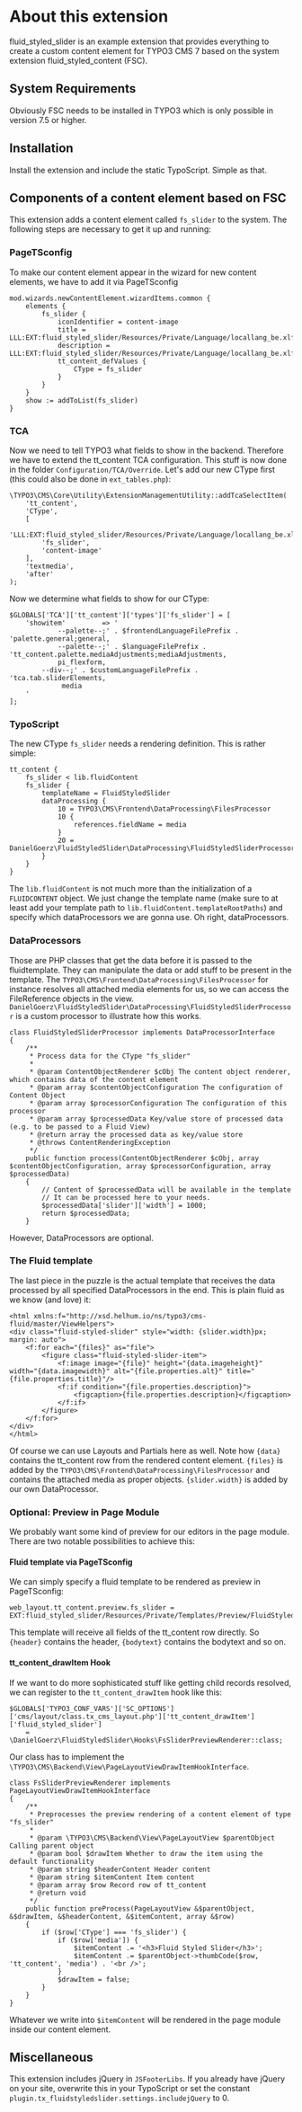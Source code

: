 # About this extension

fluid_styled_slider is an example extension that provides everything to create a custom content element
for TYPO3 CMS 7 based on the system extension fluid_styled_content (FSC).

## System Requirements
Obviously FSC needs to be installed in TYPO3 which is only possible in version 7.5 or higher.

## Installation
Install the extension and include the static TypoScript. Simple as that.

## Components of a content element based on FSC
This extension adds a content element called `fs_slider` to the system. The following steps are necessary to get it up and running:

### PageTSconfig
To make our content element appear in the wizard for new content elements, we have to add it via PageTSconfig

    mod.wizards.newContentElement.wizardItems.common {
    	elements {
    		fs_slider {
    			iconIdentifier = content-image
    			title = LLL:EXT:fluid_styled_slider/Resources/Private/Language/locallang_be.xlf:wizard.title
    			description = LLL:EXT:fluid_styled_slider/Resources/Private/Language/locallang_be.xlf:wizard.description
    			tt_content_defValues {
    				CType = fs_slider
    			}
    		}
    	}
    	show := addToList(fs_slider)
    }

### TCA
Now we need to tell TYPO3 what fields to show in the backend. Therefore we have to extend the tt_content TCA configuration.
This stuff is now done in the folder `Configuration/TCA/Override`. Let's add our new CType first (this could also be done in `ext_tables.php`):

    \TYPO3\CMS\Core\Utility\ExtensionManagementUtility::addTcaSelectItem(
        'tt_content',
        'CType',
        [
            'LLL:EXT:fluid_styled_slider/Resources/Private/Language/locallang_be.xlf:wizard.title',
            'fs_slider',
            'content-image'
        ],
        'textmedia',
        'after'
    );
    
Now we determine what fields to show for our CType:

    $GLOBALS['TCA']['tt_content']['types']['fs_slider'] = [
        'showitem'         => '
                --palette--;' . $frontendLanguageFilePrefix . 'palette.general;general,
                --palette--;' . $languageFilePrefix . 'tt_content.palette.mediaAdjustments;mediaAdjustments,
                pi_flexform,
            --div--;' . $customLanguageFilePrefix . 'tca.tab.sliderElements,
                 media
        '
    ];

### TypoScript
The new CType `fs_slider` needs a rendering definition. This is rather simple:

    tt_content {
    	fs_slider < lib.fluidContent
    	fs_slider {
    		templateName = FluidStyledSlider
    		dataProcessing {
    			10 = TYPO3\CMS\Frontend\DataProcessing\FilesProcessor
    			10 {
    				references.fieldName = media
    			}
    			20 = DanielGoerz\FluidStyledSlider\DataProcessing\FluidStyledSliderProcessor
    		}
    	}
    }

The `lib.fluidContent` is not much more than the initialization of a `FLUIDCONTENT` object. We just change the template name
(make sure to at least add your template path to `lib.fluidContent.templateRootPaths`)
and specify which dataProcessors we are gonna use. Oh right, dataProcessors.

### DataProcessors
Those are PHP classes that get the data before it is passed to the fluidtemplate. They can manipulate the data or add stuff to
be present in the template. The `TYPO3\CMS\Frontend\DataProcessing\FilesProcessor`
for instance resolves all attached media elements for us, so we can access the FileReference objects in the view.
`DanielGoerz\FluidStyledSlider\DataProcessing\FluidStyledSliderProcessor` is a custom processor to illustrate how this works.

    class FluidStyledSliderProcessor implements DataProcessorInterface
    {
        /**
         * Process data for the CType "fs_slider"
         *
         * @param ContentObjectRenderer $cObj The content object renderer, which contains data of the content element
         * @param array $contentObjectConfiguration The configuration of Content Object
         * @param array $processorConfiguration The configuration of this processor
         * @param array $processedData Key/value store of processed data (e.g. to be passed to a Fluid View)
         * @return array the processed data as key/value store
         * @throws ContentRenderingException
         */
        public function process(ContentObjectRenderer $cObj, array $contentObjectConfiguration, array $processorConfiguration, array $processedData)
        {
            // Content of $processedData will be available in the template
            // It can be processed here to your needs.
            $processedData['slider']['width'] = 1000;
            return $processedData;
        }

However, DataProcessors are optional.

### The Fluid template
The last piece in the puzzle is the actual template that receives the data processed by all specified DataProcessors in the end.
This is plain fluid as we know (and love) it:

    <html xmlns:f="http://xsd.helhum.io/ns/typo3/cms-fluid/master/ViewHelpers">
    <div class="fluid-styled-slider" style="width: {slider.width}px; margin: auto">
    	<f:for each="{files}" as="file">
    		<figure class="fluid-styled-slider-item">
    			<f:image image="{file}" height="{data.imageheight}" width="{data.imagewidth}" alt="{file.properties.alt}" title="{file.properties.title}"/>
    			<f:if condition="{file.properties.description}">
    				<figcaption>{file.properties.description}</figcaption>
    			</f:if>
    		</figure>
    	</f:for>
    </div>
    </html>

Of course we can use Layouts and Partials here as well. Note how `{data}` contains the tt_content row from the rendered
content element. `{files}` is added by the `TYPO3\CMS\Frontend\DataProcessing\FilesProcessor` and contains the attached media
as proper objects. `{slider.width}` is added by our own DataProcessor.

### Optional: Preview in Page Module
We probably want some kind of preview for our editors in the page module. There are two notable possibilities to achieve this:

#### Fluid template via PageTSconfig
We can simply specify a fluid template to be rendered as preview in PageTSconfig:

    web_layout.tt_content.preview.fs_slider = EXT:fluid_styled_slider/Resources/Private/Templates/Preview/FluidStyledSlider.html

This template will receive all fields of the tt_content row directly. So `{header}` contains the header, `{bodytext}` contains the
bodytext and so on.

#### tt_content_drawItem Hook
If we want to do more sophisticated stuff like getting child records resolved, we can register to the `tt_content_drawItem` hook
like this:

    $GLOBALS['TYPO3_CONF_VARS']['SC_OPTIONS']['cms/layout/class.tx_cms_layout.php']['tt_content_drawItem']['fluid_styled_slider']
        = \DanielGoerz\FluidStyledSlider\Hooks\FsSliderPreviewRenderer::class;

Our class has to implement the `\TYPO3\CMS\Backend\View\PageLayoutViewDrawItemHookInterface`.

    class FsSliderPreviewRenderer implements PageLayoutViewDrawItemHookInterface
    {
        /**
         * Preprocesses the preview rendering of a content element of type "fs_slider"
         *
         * @param \TYPO3\CMS\Backend\View\PageLayoutView $parentObject Calling parent object
         * @param bool $drawItem Whether to draw the item using the default functionality
         * @param string $headerContent Header content
         * @param string $itemContent Item content
         * @param array $row Record row of tt_content
         * @return void
         */
        public function preProcess(PageLayoutView &$parentObject, &$drawItem, &$headerContent, &$itemContent, array &$row)
        {
            if ($row['CType'] === 'fs_slider') {
                if ($row['media']) {
                    $itemContent .= '<h3>Fluid Styled Slider</h3>';
                    $itemContent .= $parentObject->thumbCode($row, 'tt_content', 'media') . '<br />';
                }
                $drawItem = false;
            }
        }
    }

Whatever we write into `$itemContent` will be rendered in the page module inside our content element. 

## Miscellaneous
This extension includes jQuery in `JSFooterLibs`. If you already have jQuery on your site, overwrite this in your TypoScript
or set the constant `plugin.tx_fluidstyledslider.settings.includejQuery` to 0.